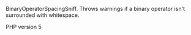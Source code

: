 BinaryOperatorSpacingSniff.
Throws warnings if a binary operator isn't surrounded with whitespace. 

PHP version 5